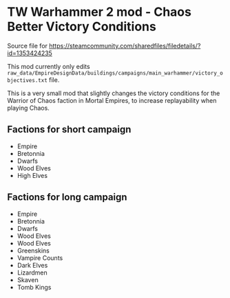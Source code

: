 # TW Warhammer 2 mod - Chaos Better Victory Conditions

Source file for https://steamcommunity.com/sharedfiles/filedetails/?id=1353424235

This mod currently only edits
`raw_data/EmpireDesignData/buildings/campaigns/main_warhammer/victory_objectives.txt` file.

This is a very small mod that slightly changes the victory conditions for the
Warrior of Chaos faction in Mortal Empires, to increase replayability when
playing Chaos.

## Factions for short campaign

- Empire
- Bretonnia
- Dwarfs
- Wood Elves
- High Elves

## Factions for long campaign

- Empire
- Bretonnia
- Dwarfs
- Wood Elves
- Wood Elves
- Greenskins
- Vampire Counts
- Dark Elves
- Lizardmen
- Skaven
- Tomb Kings
